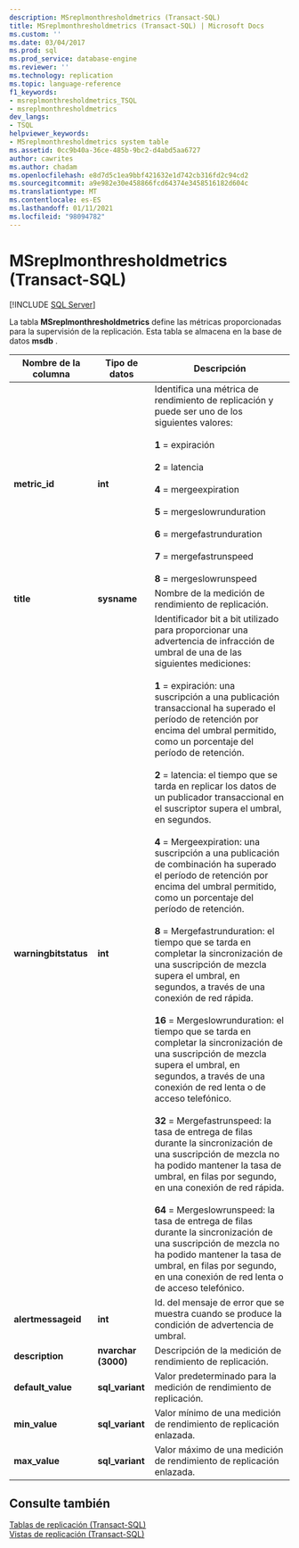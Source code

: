 ```yaml
---
description: MSreplmonthresholdmetrics (Transact-SQL)
title: MSreplmonthresholdmetrics (Transact-SQL) | Microsoft Docs
ms.custom: ''
ms.date: 03/04/2017
ms.prod: sql
ms.prod_service: database-engine
ms.reviewer: ''
ms.technology: replication
ms.topic: language-reference
f1_keywords:
- msreplmonthresholdmetrics_TSQL
- msreplmonthresholdmetrics
dev_langs:
- TSQL
helpviewer_keywords:
- MSreplmonthresholdmetrics system table
ms.assetid: 0cc9b40a-36ce-485b-9bc2-d4abd5aa6727
author: cawrites
ms.author: chadam
ms.openlocfilehash: e8d7d5c1ea9bbf421632e1d742cb316fd2c94cd2
ms.sourcegitcommit: a9e982e30e458866fcd64374e3458516182d604c
ms.translationtype: MT
ms.contentlocale: es-ES
ms.lasthandoff: 01/11/2021
ms.locfileid: "98094782"
---
```

# <a name="msreplmonthresholdmetrics-transact-sql"></a>MSreplmonthresholdmetrics (Transact-SQL)
[!INCLUDE [SQL Server](../../includes/applies-to-version/sqlserver.md)]

  La tabla **MSreplmonthresholdmetrics** define las métricas proporcionadas para la supervisión de la replicación. Esta tabla se almacena en la base de datos **msdb** .  
  
|Nombre de la columna|Tipo de datos|Descripción|  
|-----------------|---------------|-----------------|  
|**metric_id**|**int**|Identifica una métrica de rendimiento de replicación y puede ser uno de los siguientes valores:<br /><br /> **1** = expiración<br /><br /> **2** = latencia<br /><br /> **4** = mergeexpiration<br /><br /> **5** = mergeslowrunduration<br /><br /> **6** = mergefastrunduration<br /><br /> **7** = mergefastrunspeed<br /><br /> **8** = mergeslowrunspeed|  
|**title**|**sysname**|Nombre de la medición de rendimiento de replicación.|  
|**warningbitstatus**|**int**|Identificador bit a bit utilizado para proporcionar una advertencia de infracción de umbral de una de las siguientes mediciones:<br /><br /> **1** = expiración: una suscripción a una publicación transaccional ha superado el período de retención por encima del umbral permitido, como un porcentaje del período de retención.<br /><br /> **2** = latencia: el tiempo que se tarda en replicar los datos de un publicador transaccional en el suscriptor supera el umbral, en segundos.<br /><br /> **4** = Mergeexpiration: una suscripción a una publicación de combinación ha superado el período de retención por encima del umbral permitido, como un porcentaje del período de retención.<br /><br /> **8** = Mergefastrunduration: el tiempo que se tarda en completar la sincronización de una suscripción de mezcla supera el umbral, en segundos, a través de una conexión de red rápida.<br /><br /> **16** = Mergeslowrunduration: el tiempo que se tarda en completar la sincronización de una suscripción de mezcla supera el umbral, en segundos, a través de una conexión de red lenta o de acceso telefónico.<br /><br /> **32** = Mergefastrunspeed: la tasa de entrega de filas durante la sincronización de una suscripción de mezcla no ha podido mantener la tasa de umbral, en filas por segundo, en una conexión de red rápida.<br /><br /> **64** = Mergeslowrunspeed: la tasa de entrega de filas durante la sincronización de una suscripción de mezcla no ha podido mantener la tasa de umbral, en filas por segundo, en una conexión de red lenta o de acceso telefónico.|  
|**alertmessageid**|**int**|Id. del mensaje de error que se muestra cuando se produce la condición de advertencia de umbral.|  
|**description**|**nvarchar (3000)**|Descripción de la medición de rendimiento de replicación.|  
|**default_value**|**sql_variant**|Valor predeterminado para la medición de rendimiento de replicación.|  
|**min_value**|**sql_variant**|Valor mínimo de una medición de rendimiento de replicación enlazada.|  
|**max_value**|**sql_variant**|Valor máximo de una medición de rendimiento de replicación enlazada.|  
  
## <a name="see-also"></a>Consulte también  
 [Tablas de replicación &#40;Transact-SQL&#41;](../../relational-databases/system-tables/replication-tables-transact-sql.md)   
 [Vistas de replicación &#40;Transact-SQL&#41;](../../relational-databases/system-views/replication-views-transact-sql.md)  
  
  
